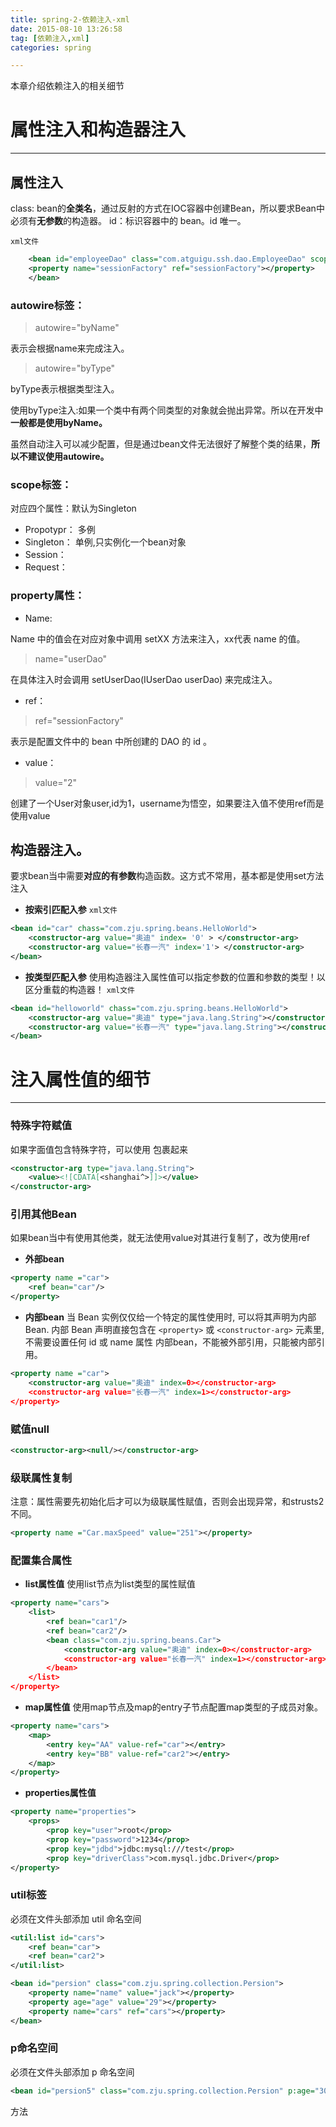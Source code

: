```yaml
---
title: spring-2-依赖注入-xml
date: 2015-08-10 13:26:58
tag: [依赖注入,xml]
categories: spring

---
```

本章介绍依赖注入的相关细节

<!--more-->

# 属性注入和构造器注入
---

## 属性注入

class: bean的**全类名**，通过反射的方式在IOC容器中创建Bean，所以要求Bean中必须有**无参数**的构造器。
id：标识容器中的 bean。id 唯一。

`xml文件`

```xml
    <bean id="employeeDao" class="com.atguigu.ssh.dao.EmployeeDao" scope="Singleton" autowire="byName">
    <property name="sessionFactory" ref="sessionFactory"></property>
    </bean>
```

### autowire标签：

> autowire="byName"

表示会根据name来完成注入。

> autowire="byType"

byType表示根据类型注入。

使用byType注入:如果一个类中有两个同类型的对象就会抛出异常。所以在开发中**一般都是使用byName。**

虽然自动注入可以减少配置，但是通过bean文件无法很好了解整个类的结果，**所以不建议使用autowire。**

### scope标签：

对应四个属性：默认为Singleton

- 	Propotypr： 多例
- 	Singleton： 单例,只实例化一个bean对象
- 	Session：
- 	Request：

### property属性：

- Name:

Name 中的值会在对应对象中调用 setXX 方法来注入，xx代表 name 的值。

> name="userDao"

在具体注入时会调用 setUserDao(IUserDao userDao) 来完成注入。

- ref：

> ref="sessionFactory"

表示是配置文件中的 bean 中所创建的 DAO 的 id 。

- value：

> value="2"

创建了一个User对象user,id为1，username为悟空，如果要注入值不使用ref而是使用value
	<bean id="user" class="org.zttc.itat.spring.model.User">
		<property name="id" value="2"/>
		<property name="username" value="八戒"/>
	</bean>

## 构造器注入。

要求bean当中需要**对应的有参数**构造函数。这方式不常用，基本都是使用set方法注入

- **按索引匹配入参**
`xml文件`
```xml
<bean id="car" chass="com.zju.spring.beans.HelloWorld">
	<constructor-arg value="奥迪" index= '0' > </constructor-arg>
	<constructor-arg value="长春一汽" index='1'> </constructor-arg>
</bean>
```

- **按类型匹配入参**
使用构造器注入属性值可以指定参数的位置和参数的类型！以区分重载的构造器！
`xml文件`
```xml
<bean id="helloworld" chass="com.zju.spring.beans.HelloWorld">
	<constructor-arg value="奥迪" type="java.lang.String"></constructor-arg>
	<constructor-arg value="长春一汽" type="java.lang.String"></constructor-arg>
</bean>
```

# 注入属性值的细节

---


### 特殊字符赋值

如果字面值包含特殊字符，可以使用 <![CDATA[]]> 包裹起来

```xml
<constructor-arg type="java.lang.String">
	<value><![CDATA[<shanghai^>]]></value>
</constructor-arg>
```

### 引用其他Bean

如果bean当中有使用其他类，就无法使用value对其进行复制了，改为使用ref

- **外部bean**
```xml
<property name ="car">
	<ref bean="car"/>
</property>
```

- **内部bean**
  当 Bean 实例仅仅给一个特定的属性使用时, 可以将其声明为内部 Bean. 内部 Bean 声明直接包含在 `<property>` 或 `<constructor-arg>` 元素里, 不需要设置任何 id 或 name 属性
  内部bean，不能被外部引用，只能被内部引用。
```xml
<property name ="car">
	<constructor-arg value="奥迪" index=0></constructor-arg>
	<constructor-arg value="长春一汽" index=1></constructor-arg>
</property>
```

### 赋值null

```xml
<constructor-arg><null/></constructor-arg>
```

### 级联属性复制

注意：属性需要先初始化后才可以为级联属性赋值，否则会出现异常，和strusts2不同。
```xml
<property name ="Car.maxSpeed" value="251"></property>
```

### 配置集合属性

- **list属性值**
使用list节点为list类型的属性赋值
```xml
<property name="cars">
	<list>
		<ref bean="car1"/>
		<ref bean="car2"/>
		<bean class="com.zju.spring.beans.Car">
			<constructor-arg value="奥迪" index=0></constructor-arg>
			<constructor-arg value="长春一汽" index=1></constructor-arg>
		</bean>
	</list>
</property>
```
- **map属性值**
使用map节点及map的entry子节点配置map类型的子成员对象。
```xml
<property name="cars">
	<map>
		<entry key="AA" value-ref="car"></entry>
		<entry key="BB" value-ref="car2"></entry>
	</map>
</property>
```

- **properties属性值**
```xml
<property name="properties">
	<props>
		<prop key="user">root</prop>
		<prop key="password">1234</prop>
		<prop key="jdbd">jdbc:mysql:///test</prop>
		<prop key="driverClass">com.mysql.jdbc.Driver</prop>
</property>
```

### util标签
必须在文件头部添加 util 命名空间
```xml
<util:list id="cars">
	<ref bean="car">
	<ref bean="car2">
</util:list>

<bean id="persion" class="com.zju.spring.collection.Persion">
	<property name="name" value="jack"></property>
	<property age="age" value="29"></property>
	<property name="cars" ref="cars"></property>
</bean>
```

### p命名空间
必须在文件头部添加 p 命名空间
```xml
<bean id="persion5" class="com.zju.spring.collection.Persion" p:age="30" p:name="Queen" p:cars-ref="cars"></bean>
```
  方法